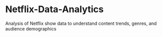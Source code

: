 # Netflix-Data-Analytics
Analysis of Netflix show data to understand content trends, genres, and audience demographics

